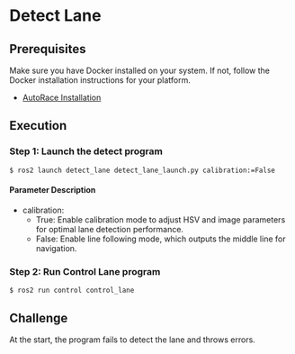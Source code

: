 # Detect Lane

## Prerequisites

Make sure you have Docker installed on your system. If not, follow the Docker installation instructions for your platform.

* [AutoRace Installation](README.md#installation-and-setup)

## Execution
### Step 1: Launch the detect program 
`$ ros2 launch detect_lane detect_lane_launch.py calibration:=False`

#### Parameter Description
* calibration:
  - True: Enable calibration mode to adjust HSV and image parameters for optimal lane detection performance.
  - False: Enable line following mode, which outputs the middle line for navigation.
 
### Step 2: Run Control Lane program 
`$ ros2 run control control_lane`

## Challenge
At the start, the program fails to detect the lane and throws errors.
